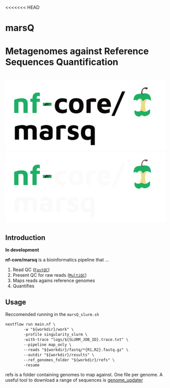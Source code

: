 <<<<<<< HEAD
# marsQ
Metagenomes against Reference Sequences Quantification
=======
# ![nf-core/marsq](docs/images/nf-core-marsq_logo_light.png#gh-light-mode-only) ![nf-core/marsq](docs/images/nf-core-marsq_logo_dark.png#gh-dark-mode-only)

## Introduction

**In development**

**nf-core/marsq** is a bioinformatics pipeline that ...

<!-- TODO nf-core:
   Complete this sentence with a 2-3 sentence summary of what types of data the pipeline ingests, a brief overview of the
   major pipeline sections and the types of output it produces. You're giving an overview to someone new
   to nf-core here, in 15-20 seconds. For an example, see https://github.com/nf-core/rnaseq/blob/master/README.md#introduction
-->

<!-- TODO nf-core: Include a figure that guides the user through the major workflow steps. Many nf-core
     workflows use the "tube map" design for that. See https://nf-co.re/docs/contributing/design_guidelines#examples for examples.   -->
<!-- TODO nf-core: Fill in short bullet-pointed list of the default steps in the pipeline -->

1. Read QC ([`FastQC`](https://www.bioinformatics.babraham.ac.uk/projects/fastqc/))
2. Present QC for raw reads ([`MultiQC`](http://multiqc.info/))
3. Maps reads agains reference genomes
4. Quantifies

## Usage
Reccomended running in the ```marsQ_slurm.sh```

```
nextflow run main.nf \
        -w "${workdir}/work" \
        -profile singularity_slurm \
        -with-trace "logs/${SLURM_JOB_ID}.trace.txt" \
        --pipeline map_only \
        --reads "${workdir}/fastq/*{R1,R2}.fastq.gz" \
        --outdir "${workdir}/results" \
        --ref_genomes_folder "${workdir}/refs" \
        -resume
```
refs is a folder containing genomes to map against. One file per genome. A useful tool to download a range of sequences is [genome_updater](https://github.com/pirovc/genome_updater)
